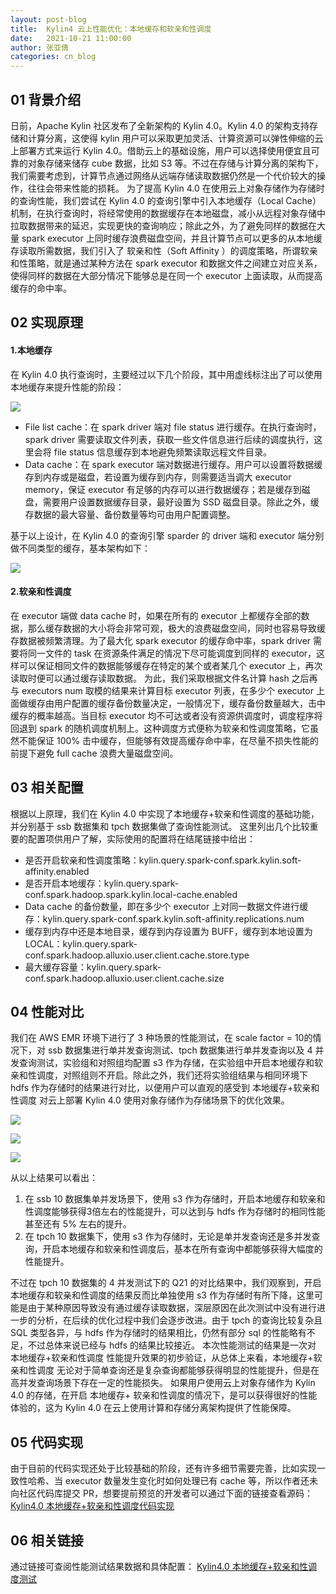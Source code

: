 ```yaml
---
layout: post-blog
title:  Kylin4 云上性能优化：本地缓存和软亲和性调度
date:   2021-10-21 11:00:00
author: 张亚倩
categories: cn_blog
---
```


## 01 背景介绍
日前，Apache Kylin 社区发布了全新架构的 Kylin 4.0。Kylin 4.0 的架构支持存储和计算分离，这使得 kylin 用户可以采取更加灵活、计算资源可以弹性伸缩的云上部署方式来运行 Kylin 4.0。借助云上的基础设施，用户可以选择使用便宜且可靠的对象存储来储存 cube 数据，比如 S3 等。不过在存储与计算分离的架构下，我们需要考虑到，计算节点通过网络从远端存储读取数据仍然是一个代价较大的操作，往往会带来性能的损耗。
为了提高 Kylin 4.0 在使用云上对象存储作为存储时的查询性能，我们尝试在 Kylin 4.0 的查询引擎中引入本地缓存（Local Cache）机制，在执行查询时，将经常使用的数据缓存在本地磁盘，减小从远程对象存储中拉取数据带来的延迟，实现更快的查询响应；除此之外，为了避免同样的数据在大量 spark executor 上同时缓存浪费磁盘空间，并且计算节点可以更多的从本地缓存读取所需数据，我们引入了 软亲和性（Soft Affinity ）的调度策略，所谓软亲和性策略，就是通过某种方法在 spark executor 和数据文件之间建立对应关系，使得同样的数据在大部分情况下能够总是在同一个 executor 上面读取，从而提高缓存的命中率。

## 02 实现原理

#### 1.本地缓存
在 Kylin 4.0 执行查询时，主要经过以下几个阶段，其中用虚线标注出了可以使用本地缓存来提升性能的阶段：

![](/images/blog/local-cache/Local_cache_stage.png)

- File list cache：在 spark driver 端对 file status 进行缓存。在执行查询时，spark driver 需要读取文件列表，获取一些文件信息进行后续的调度执行，这里会将 file status 信息缓存到本地避免频繁读取远程文件目录。
- Data cache：在 spark executor 端对数据进行缓存。用户可以设置将数据缓存到内存或是磁盘，若设置为缓存到内存，则需要适当调大 executor memory，保证 executor 有足够的内存可以进行数据缓存；若是缓存到磁盘，需要用户设置数据缓存目录，最好设置为 SSD 磁盘目录。除此之外，缓存数据的最大容量、备份数量等均可由用户配置调整。

基于以上设计，在 Kylin 4.0 的查询引擎 sparder 的 driver 端和 executor 端分别做不同类型的缓存，基本架构如下：

![](/images/blog/local-cache/kylin4_local_cache.png)

#### 2.软亲和性调度
在 executor 端做 data cache 时，如果在所有的 executor 上都缓存全部的数据，那么缓存数据的大小将会非常可观，极大的浪费磁盘空间，同时也容易导致缓存数据被频繁清理。为了最大化 spark executor 的缓存命中率，spark driver 需要将同一文件的 task 在资源条件满足的情况下尽可能调度到同样的 executor，这样可以保证相同文件的数据能够缓存在特定的某个或者某几个 executor 上，再次读取时便可以通过缓存读取数据。
为此，我们采取根据文件名计算 hash 之后再与 executors num 取模的结果来计算目标 executor 列表，在多少个 executor 上面做缓存由用户配置的缓存备份数量决定，一般情况下，缓存备份数量越大，击中缓存的概率越高。当目标 executor 均不可达或者没有资源供调度时，调度程序将回退到 spark 的随机调度机制上。这种调度方式便称为软亲和性调度策略，它虽然不能保证 100% 击中缓存，但能够有效提高缓存命中率，在尽量不损失性能的前提下避免 full cache 浪费大量磁盘空间。

## 03 相关配置
根据以上原理，我们在 Kylin 4.0 中实现了本地缓存+软亲和性调度的基础功能，并分别基于 ssb 数据集和 tpch 数据集做了查询性能测试。
这里列出几个比较重要的配置项供用户了解，实际使用的配置将在结尾链接中给出：
- 是否开启软亲和性调度策略：kylin.query.spark-conf.spark.kylin.soft-affinity.enabled
- 是否开启本地缓存：kylin.query.spark-conf.spark.hadoop.spark.kylin.local-cache.enabled
- Data cache 的备份数量，即在多少个 executor 上对同一数据文件进行缓存：kylin.query.spark-conf.spark.kylin.soft-affinity.replications.num
- 缓存到内存中还是本地目录，缓存到内存设置为 BUFF，缓存到本地设置为 LOCAL：kylin.query.spark-conf.spark.hadoop.alluxio.user.client.cache.store.type
- 最大缓存容量：kylin.query.spark-conf.spark.hadoop.alluxio.user.client.cache.size

## 04 性能对比
我们在 AWS EMR 环境下进行了 3 种场景的性能测试，在 scale factor = 10的情况下，对 ssb 数据集进行单并发查询测试、tpch 数据集进行单并发查询以及 4 并发查询测试，实验组和对照组均配置 s3 作为存储，在实验组中开启本地缓存和软亲和性调度，对照组则不开启。除此之外，我们还将实验组结果与相同环境下 hdfs 作为存储时的结果进行对比，以便用户可以直观的感受到 本地缓存+软亲和性调度 对云上部署 Kylin 4.0 使用对象存储作为存储场景下的优化效果。

![](/images/blog/local-cache/local_cache_benchmark_result_ssb.png)

![](/images/blog/local-cache/local_cache_benchmark_result_tpch1.png)

![](/images/blog/local-cache/local_cache_benchmark_result_tpch4.png)

从以上结果可以看出：
1. 在 ssb 10 数据集单并发场景下，使用 s3 作为存储时，开启本地缓存和软亲和性调度能够获得3倍左右的性能提升，可以达到与 hdfs 作为存储时的相同性能甚至还有 5% 左右的提升。
2. 在 tpch 10 数据集下，使用 s3 作为存储时，无论是单并发查询还是多并发查询，开启本地缓存和软亲和性调度后，基本在所有查询中都能够获得大幅度的性能提升。

不过在 tpch 10 数据集的 4 并发测试下的 Q21 的对比结果中，我们观察到，开启本地缓存和软亲和性调度的结果反而比单独使用 s3 作为存储时有所下降，这里可能是由于某种原因导致没有通过缓存读取数据，深层原因在此次测试中没有进行进一步的分析，在后续的优化过程中我们会逐步改进。由于 tpch 的查询比较复杂且 SQL 类型各异，与 hdfs 作为存储时的结果相比，仍然有部分 sql 的性能略有不足，不过总体来说已经与 hdfs 的结果比较接近。
本次性能测试的结果是一次对 本地缓存+软亲和性调度 性能提升效果的初步验证，从总体上来看，本地缓存+软亲和性调度 无论对于简单查询还是复杂查询都能够获得明显的性能提升，但是在高并发查询场景下存在一定的性能损失。
如果用户使用云上对象存储作为 Kylin 4.0 的存储，在开启 本地缓存+ 软亲和性调度的情况下，是可以获得很好的性能体验的，这为 Kylin 4.0 在云上使用计算和存储分离架构提供了性能保障。

## 05 代码实现
由于目前的代码实现还处于比较基础的阶段，还有许多细节需要完善，比如实现一致性哈希、当 executor 数量发生变化时如何处理已有 cache 等，所以作者还未向社区代码库提交 PR，想要提前预览的开发者可以通过下面的链接查看源码：
[Kylin4.0 本地缓存+软亲和性调度代码实现](https://github.com/zzcclp/kylin/commit/4e75b7fa4059dd2eaed24061fda7797fecaf2e35)

## 06 相关链接
通过链接可查阅性能测试结果数据和具体配置：
[Kylin4.0 本地缓存+软亲和性调度测试](https://github.com/Kyligence/kylin-tpch/issues/9)